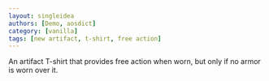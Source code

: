 ```yaml
---
layout: singleidea
authors: [Demo, aosdict]
category: [vanilla]
tags: [new artifact, t-shirt, free action]
---
```

An artifact T-shirt that provides free action when worn, but only if no armor is worn over it.
